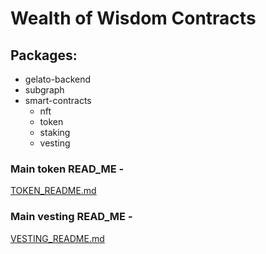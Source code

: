 # Wealth of Wisdom Contracts

## Packages:

-   gelato-backend
-   subgraph
-   smart-contracts
    -   nft
    -   token
    -   staking
    -   vesting

### Main token READ_ME - 
[TOKEN_README.md](TOKEN_README.md)

### Main vesting READ_ME - 
[VESTING_README.md](VESTING_README.md)
